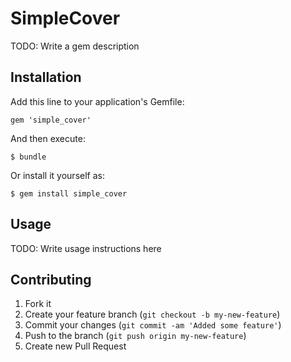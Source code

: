 # SimpleCover

TODO: Write a gem description

## Installation

Add this line to your application's Gemfile:

    gem 'simple_cover'

And then execute:

    $ bundle

Or install it yourself as:

    $ gem install simple_cover

## Usage

TODO: Write usage instructions here

## Contributing

1. Fork it
2. Create your feature branch (`git checkout -b my-new-feature`)
3. Commit your changes (`git commit -am 'Added some feature'`)
4. Push to the branch (`git push origin my-new-feature`)
5. Create new Pull Request
